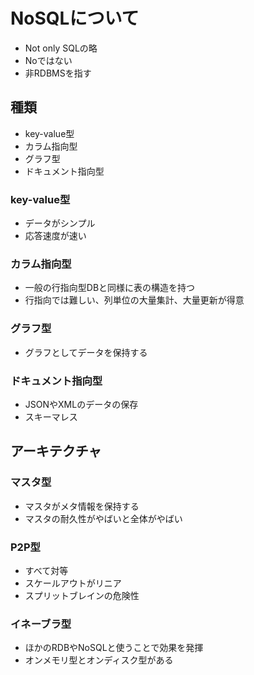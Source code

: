 # NoSQLについて

- Not only SQLの略
- Noではない
- 非RDBMSを指す

## 種類
- key-value型
- カラム指向型
- グラフ型
- ドキュメント指向型

### key-value型
- データがシンプル
- 応答速度が速い

### カラム指向型
- 一般の行指向型DBと同様に表の構造を持つ
- 行指向では難しい、列単位の大量集計、大量更新が得意

### グラフ型
- グラフとしてデータを保持する

### ドキュメント指向型
- JSONやXMLのデータの保存
- スキーマレス

## アーキテクチャ

### マスタ型
- マスタがメタ情報を保持する
- マスタの耐久性がやばいと全体がやばい

### P2P型
- すべて対等
- スケールアウトがリニア
- スプリットブレインの危険性

### イネーブラ型
- ほかのRDBやNoSQLと使うことで効果を発揮
- オンメモリ型とオンディスク型がある